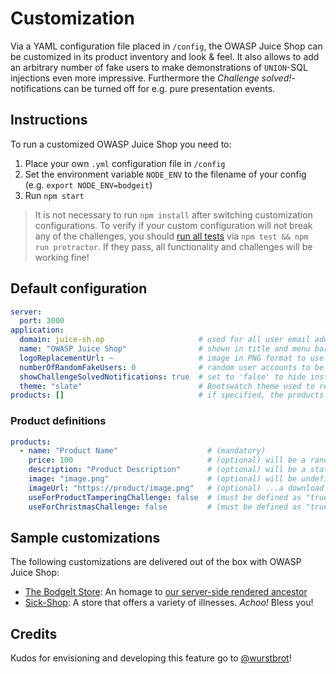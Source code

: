 # Customization

Via a YAML configuration file placed in `/config`, the OWASP Juice Shop
can be customized in its product inventory and look & feel. It also
allows to add an arbitrary number of fake users to make demonstrations
of `UNION`-SQL injections even more impressive. Furthermore the
_Challenge solved!_-notifications can be turned off for e.g. pure
presentation events.

## Instructions

To run a customized OWASP Juice Shop you need to:

1. Place your own `.yml` configuration file in `/config`
2. Set the environment variable `NODE_ENV` to the filename of your
   config (e.g. `export NODE_ENV=bodgeit`)
3. Run `npm start`

> It is not necessary to run `npm install` after switching customization
> configurations. To verify if your custom configuration will not break
> any of the challenges, you should
> [run all tests](https://github.com/bkimminich/juice-shop/blob/master/CUSTOMIZATION.md)
> via `npm test && npm run protractor`. If they pass, all functionality
> and challenges will be working fine!

## Default configuration

```yaml
server:
  port: 3000
application:
  domain: juice-sh.op                     # used for all user email addresses
  name: "OWASP Juice Shop"                # shown in title and menu bar 
  logoReplacementUrl: ~                   # image in PNG format to use as a logo instead of the default one
  numberOfRandomFakeUsers: 0              # random user accounts to be created (additional to pre-defined ones)
  showChallengeSolvedNotifications: true  # set to 'false' to hide instant "challenge solved"-notifications
  theme: "slate"                          # Bootswatch theme used to render the UI (see https://bootswatch.com) 
products: []                              # if specified, the products to create instead of the default ones
```

### Product definitions

```yaml
products:
  - name: "Product Name"                    # (mandatory)
    price: 100                              # (optional) will be a random price if not specified
    description: "Product Description"      # (optional) will be a static "Lorem Ipsum" text if not specified
    image: "image.png"                      # (optional) will be undefined.png if not specified and...
    imageUrl: "https://product/image.png"   # (optional) ...a download URL is also not specified. Overrides "image" if both are specified
    useForProductTamperingChallenge: false  # (must be defined as "true" on exactly one product)
    useForChristmasChallenge: false         # (must be defined as "true" on exactly one product)
```

## Sample customizations

The following customizations are delivered out of the box with OWASP
Juice Shop:
* [The BodgeIt Store](https://github.com/bkimminich/juice-shop/blob/master/config/bodgeit.yml):
  An homage to [our server-side rendered ancestor](https://github.com/psiinon/bodgeit)
* [Sick-Shop](https://github.com/bkimminich/juice-shop/blob/master/config/sickshop.yml):
  A store that offers a variety of illnesses. _Achoo!_ Bless you!

## Credits

Kudos for envisioning and developing this feature go to
[@wurstbrot](https://github.com/wurstbrot)!
